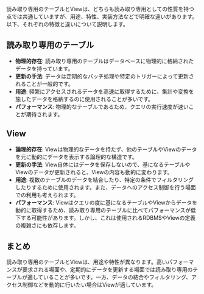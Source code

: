 読み取り専用のテーブルとViewは、どちらも読み取り専用としての性質を持つ点では共通していますが、用途、特性、実装方法などで明確な違いがあります。以下、それぞれの特徴と違いについて説明します。

## 読み取り専用のテーブル

- **物理的存在**: 読み取り専用のテーブルはデータベースに物理的に格納されたデータを持っています。
- **更新の手法**: データは定期的なバッチ処理や特定のトリガーによって更新されることが一般的です。
- **用途**: 頻繁にアクセスされるデータを高速に取得するために、集計や変換を施したデータを格納するのに使用されることが多いです。
- **パフォーマンス**: 物理的なテーブルであるため、クエリの実行速度が速いことが期待されます。

## View

- **論理的存在**: Viewは物理的なデータを持たず、他のテーブルやViewのデータを元に動的にデータを表示する論理的な構造です。
- **更新の手法**: View自体にはデータを保存しないので、基になるテーブルやViewのデータが更新されると、Viewの内容も動的に変わります。
- **用途**: 複数のテーブルのデータを結合したり、特定の条件でフィルタリングしたりするために使用されます。また、データへのアクセス制御を行う場面での利用も考えられます。
- **パフォーマンス**: Viewはクエリの度に基になるテーブルやViewからデータを動的に取得するため、読み取り専用のテーブルに比べてパフォーマンスが低下する可能性があります。しかし、これは使用されるRDBMSやViewの定義の複雑さにも依存します。

## まとめ

読み取り専用のテーブルとViewは、用途や特性が異なります。高いパフォーマンスが要求される場面や、定期的にデータを更新する場面では読み取り専用のテーブルが適していることが多いです。一方、データの結合やフィルタリング、アクセス制御などを動的に行いたい場合はViewが適しています。
